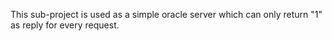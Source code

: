 This sub-project is used as a simple oracle server which can only return "1" as reply for every request.
